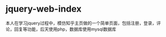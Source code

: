 jquery-web-index
================
本人在学习jquery过程中，模仿知乎主页做的一个简单页面，包括注册，登录，评论，回复等功能，后天使用php，数据库使用mysql数据库
